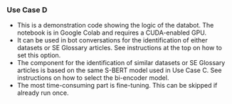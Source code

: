 
 ### Use Case D
  - This is a demonstration code showing the logic of the databot. The notebook is in Google Colab and requires a CUDA-enabled GPU.
  - It can be used in bot conversations for the identification of either datasets or SE Glossary articles. See instructions at the top on how to set this option.
  - The component for the identification of similar datasets or SE Glossary articles is based on the same S-BERT model used in Use Case C. See instructions on how to select the bi-encoder model.
  - The most time-consuming part is fine-tuning. This can be skipped if already run once. 

